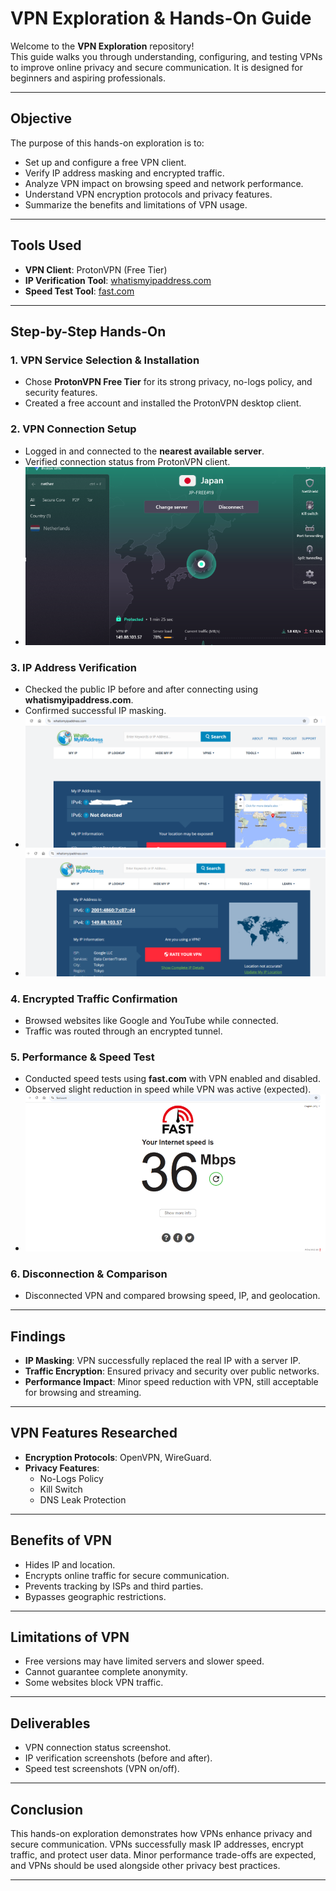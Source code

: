 # VPN Exploration & Hands-On Guide

Welcome to the **VPN Exploration** repository!  
This guide walks you through understanding, configuring, and testing VPNs to improve online privacy and secure communication. It is designed for beginners and aspiring professionals.

---

## Objective

The purpose of this hands-on exploration is to:  

- Set up and configure a free VPN client.  
- Verify IP address masking and encrypted traffic.  
- Analyze VPN impact on browsing speed and network performance.  
- Understand VPN encryption protocols and privacy features.  
- Summarize the benefits and limitations of VPN usage.  

---

## Tools Used

- **VPN Client**: ProtonVPN (Free Tier)  
- **IP Verification Tool**: [whatismyipaddress.com](https://whatismyipaddress.com)  
- **Speed Test Tool**: [fast.com](https://fast.com)  

---

## Step-by-Step Hands-On

### 1. VPN Service Selection & Installation
- Chose **ProtonVPN Free Tier** for its strong privacy, no-logs policy, and security features.  
- Created a free account and installed the ProtonVPN desktop client.  

### 2. VPN Connection Setup
- Logged in and connected to the **nearest available server**.  
- Verified connection status from ProtonVPN client.  
- ![VPN Connected](Screenshots/VPN_Conn_status.png)

### 3. IP Address Verification
- Checked the public IP before and after connecting using **whatismyipaddress.com**.  
- Confirmed successful IP masking.  
- ![IP Address Before VPN](Screenshots/ip_address_check_before_vpn.png)  
- ![IP Address After VPN](Screenshots/ip_address_check_after_vpn.png)

### 4. Encrypted Traffic Confirmation
- Browsed websites like Google and YouTube while connected.  
- Traffic was routed through an encrypted tunnel.  

### 5. Performance & Speed Test
- Conducted speed tests using **fast.com** with VPN enabled and disabled.  
- Observed slight reduction in speed while VPN was active (expected).  
- ![Speed Test VPN Enabled](Screenshots/speedtest_with_vpn.png)  

### 6. Disconnection & Comparison
- Disconnected VPN and compared browsing speed, IP, and geolocation.  

---

## Findings

- **IP Masking**: VPN successfully replaced the real IP with a server IP.  
- **Traffic Encryption**: Ensured privacy and security over public networks.  
- **Performance Impact**: Minor speed reduction with VPN, still acceptable for browsing and streaming.  

---

## VPN Features Researched

- **Encryption Protocols**: OpenVPN, WireGuard.  
- **Privacy Features**:  
  - No-Logs Policy  
  - Kill Switch  
  - DNS Leak Protection  

---

## Benefits of VPN

- Hides IP and location.  
- Encrypts online traffic for secure communication.  
- Prevents tracking by ISPs and third parties.  
- Bypasses geographic restrictions.  

---

## Limitations of VPN

- Free versions may have limited servers and slower speed.  
- Cannot guarantee complete anonymity.  
- Some websites block VPN traffic.  

---

## Deliverables

- VPN connection status screenshot.  
- IP verification screenshots (before and after).  
- Speed test screenshots (VPN on/off).  

---

## Conclusion

This hands-on exploration demonstrates how VPNs enhance privacy and secure communication. VPNs successfully mask IP addresses, encrypt traffic, and protect user data. Minor performance trade-offs are expected, and VPNs should be used alongside other privacy best practices.  

---
